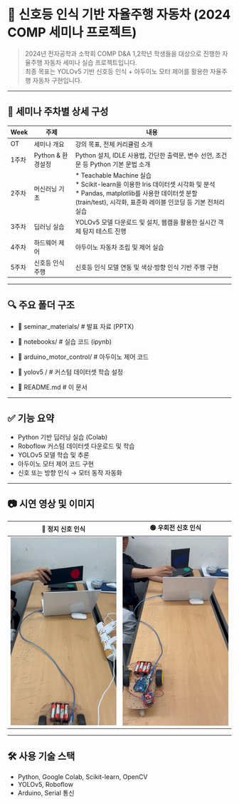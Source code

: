 # 🚗 신호등 인식 기반 자율주행 자동차 (2024 COMP 세미나 프로젝트)

> 2024년 전자공학과 소학회 COMP D&A 1,2학년 학생들을 대상으로 진행한 자율주행 자동차 세미나 실습 프로젝트입니다.  
> 최종 목표는 YOLOv5 기반 신호등 인식 + 아두이노 모터 제어를 활용한 자율주행 자동차 구현입니다.

---




## 📌 세미나 주차별 상세 구성

| Week | 주제 | 내용 |
|------|------|------|
| OT | 세미나 개요 | 강의 목표, 전체 커리큘럼 소개 |
| 1주차 | Python & 환경설정 | Python 설치, IDLE 사용법, 간단한 출력문, 변수 선언, 조건문 등 Python 기본 문법 소개 |
| 2주차 | 머신러닝 기초 | * Teachable Machine 실습<br> * Scikit-learn을 이용한 Iris 데이터셋 시각화 및 분석<br> * Pandas, matplotlib를 사용한 데이터셋 분할(train/test), 시각화, 표준화 레이블 인코딩 등 기본 전처리 실습 |
| 3주차 | 딥러닝 실습 | YOLOv5 모델 다운로드 및 설치, 웹캠을 활용한 실시간 객체 탐지 테스트 진행 |
| 4주차 | 하드웨어 제어 | 아두이노 자동차 조립 및 제어 실습 |
| 5주차 | 신호등 인식 주행 | 신호등 인식 모델 연동 및 색상·방향 인식 기반 주행 구현 |


---

## 🔍 주요 폴더 구조
- 📁 seminar_materials/ # 발표 자료 (PPTX)

- 📁 notebooks/ # 실습 코드 (ipynb) 

- 📁 arduino_motor_control/ # 아두이노 제어 코드 

- 📁 yolov5 / # 커스텀 데이터셋 학습 설정 

- 📄 README.md # 이 문서


---

## ✅ 기능 요약

- Python 기반 딥러닝 실습 (Colab)
- Roboflow 커스텀 데이터셋 다운로드 및 학습
- YOLOv5 모델 학습 및 추론
- 아두이노 모터 제어 코드 구현
- 신호 또는 방향 인식 → 모터 동작 자동화

---

## 📷 시연 영상 및 이미지

| 🔴 정지 신호 인식 | 🟢 우회전 신호 인식 |
|------------------|--------------------|
| ![정지](media/traffic_red.gif) | ![우회전](media/traffic_right.gif) |

---

## 🛠️ 사용 기술 스택

- Python, Google Colab, Scikit-learn, OpenCV
- YOLOv5, Roboflow
- Arduino, Serial 통신
